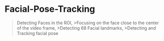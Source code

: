 # Facial-Pose-Tracking
>Detecting Faces in the ROI, >Focusing on the face close to the center of the video frame, >Detecting 68 Facial landmarks, >Detecting and Tracking facial pose
